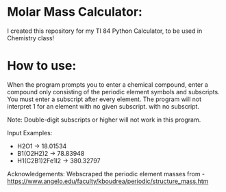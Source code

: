 # Molar Mass Calculator:
I created this repository for my TI 84 Python Calculator, to be used in Chemistry class!

# How to use:
When the program prompts you to enter a chemical compound, enter a compound only consisting of the periodic element symbols and subscripts. 
You must enter a subscript after every element. The program will not interpret 1 for an element with no given subscript.
with no subscript.

Note: Double-digit subscripts or higher will not work in this program.

Input Examples:
* H2O1 -> 18.01534
* B1(O2H2)2 -> 78.83948
* H1(C2B1)2Fe1I2 -> 380.32797

Acknowledgements:
Webscraped the periodic element masses from - https://www.angelo.edu/faculty/kboudrea/periodic/structure_mass.htm

